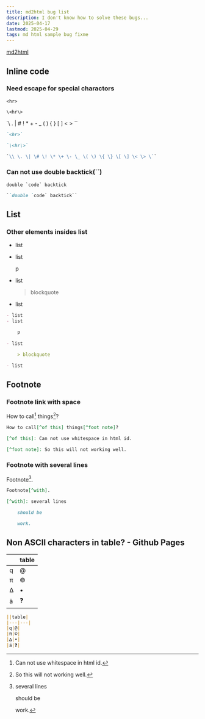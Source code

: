 ```yaml
---
title: md2html bug list
description: I don't know how to solve these bugs...
date: 2025-04-17
lastmod: 2025-04-29
tags: md html sample bug fixme
---
```


[md2html](https://github.com/RayCC51/md2html)

## Inline code

### Need escape for special charactors

`<hr>`

`\<hr\>`

`\\ \. \| \# \! \* \+ \- \_ \( \) \{ \} \[ \] \< \> \``

```md
`<hr>`

`\<hr\>`

`\\ \. \| \# \! \* \+ \- \_ \( \) \{ \} \[ \] \< \> \``
```

### Can not use double backtick(``)

``double `code` backtick``

```md
``double `code` backtick``
```

## List

### Other elements insides list

- list
- list

    p
    
- list

    > blockquote

- list

```md
- list
- list

    p
    
- list

    > blockquote

- list
```

## Footnote

### Footnote link with space

How to call[^of this] things[^foot note]?

[^of this]: Can not use whitespace in html id. 

[^foot note]: So this will not working well.

```md
How to call[^of this] things[^foot note]?

[^of this]: Can not use whitespace in html id. 

[^foot note]: So this will not working well. 
```

### Footnote with several lines

Footnote[^with]. 

[^with]: several lines

    should be

    work. 

```md
Footnote[^with]. 

[^with]: several lines

    should be

    work. 
```


## Non ASCII characters in table? - Github Pages

||table|
|---|---|
|q|@|
|π|©|
|∆|•|
|ä|❓|

```md
||table|
|---|---|
|q|@|
|π|©|
|∆|•|
|ä|❓|
```
